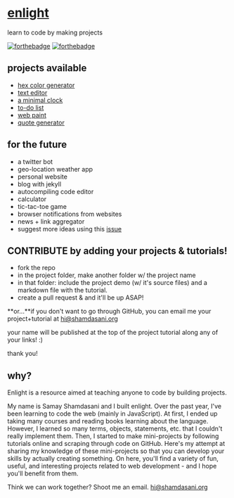 # [enlight](https://enlight.ml)
learn to code by making projects

[![forthebadge](http://forthebadge.com/images/badges/built-with-love.svg)](http://forthebadge.com)
[![forthebadge](http://forthebadge.com/images/badges/fo-sho.svg)](http://forthebadge.com)

## projects available
- [hex color generator](https://enlight.ml/projects/color/color-generator.html)
- [text editor](https://enlight.ml/projects/text-editor/text-editor.html)
- [a minimal clock](https://enlight.ml/projects/clock/clock.html)
- [to-do list](https://enlight.ml/projects/to-do/to-do.html)
- [web paint](https://enlight.ml/projects/web-paint/web-paint.html)
- [quote generator](https://enlight.ml/projects/quote/quote.html)

## for the future
- a twitter bot
- geo-location weather app 
- personal website 
- blog with jekyll
- autocompiling code editor
- calculator
- tic-tac-toe game
- browser notifications from websites
- news + link aggregator
- suggest more ideas using this [issue](https://github.com/samayshamdasani/enlight/issues/2)

## CONTRIBUTE by adding your projects & tutorials!
- fork the repo
- in the project folder, make another folder w/ the project name
- in that folder: include the project demo (w/ it's source files) and a markdown file with the tutorial. 
- create a pull request & and it'll be up ASAP!

**or...**if you don't want to go through GitHub, you can email me your project+tutorial at hi@shamdasani.org

your name will be published at the top of the project tutorial along any of your links! :)

thank you!

## why?
Enlight is a resource aimed at teaching anyone to code by building projects.

My name is Samay Shamdasani and I built enlight. Over the past year, I've been learning to code the web (mainly in JavaScript). At first, I ended up taking many courses and reading books learning about the language. However, I learned so many terms, objects, statements, etc. that I couldn't really implement them. Then, I started to make mini-projects by following tutorials online and scraping through code on GitHub. Here's my attempt at sharing my knowledge of these mini-projects so that you can develop your skills by actually creating something. On here, you'll find a variety of fun, useful, and interesting projects related to web development - and I hope you'll benefit from them.

Think we can work together? Shoot me an email. hi@shamdasani.org

